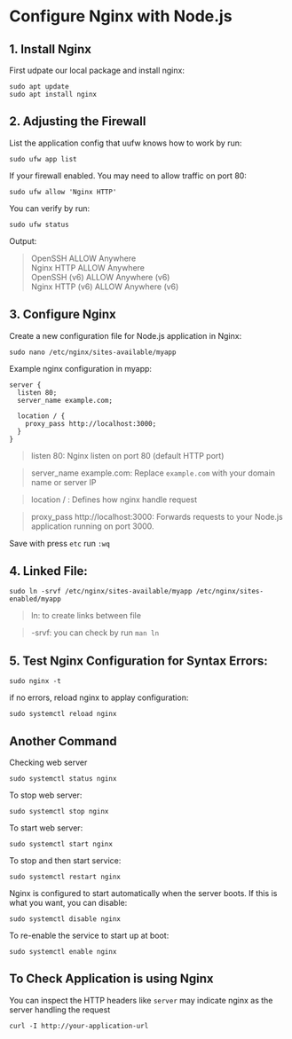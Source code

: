 # Configure Nginx with Node.js

## 1. Install Nginx
First udpate our local package and install nginx:
```
sudo apt update
sudo apt install nginx
```

## 2. Adjusting the Firewall
List the application config that uufw knows how to work by run:
```
sudo ufw app list
```

If your firewall enabled. You may need to allow traffic on port 80:
```
sudo ufw allow 'Nginx HTTP'
```

You can verify by run:
```
sudo ufw status
```

Output:
> OpenSSH                    ALLOW       Anywhere                  
Nginx HTTP                 ALLOW       Anywhere                  
OpenSSH (v6)               ALLOW       Anywhere (v6)             
Nginx HTTP (v6)            ALLOW       Anywhere (v6)


## 3. Configure Nginx
Create a new configuration file for Node.js application in Nginx:
```
sudo nano /etc/nginx/sites-available/myapp
```

Example nginx configuration in myapp:
```
server {
  listen 80;
  server_name example.com;

  location / {
    proxy_pass http://localhost:3000;
  }
}
```
> listen 80: Nginx listen on port 80 (default HTTP port)

> server_name example.com: Replace `example.com` with your domain name or server IP

> location / : Defines how nginx handle request

> proxy_pass http://localhost:3000: Forwards requests to your Node.js application running on port 3000.

Save with press `etc` run `:wq`

## 4. Linked File:
```
sudo ln -srvf /etc/nginx/sites-available/myapp /etc/nginx/sites-enabled/myapp
```

> ln: to create links between file

> -srvf: you can check by run `man ln`

## 5. Test Nginx Configuration for Syntax Errors:
```
sudo nginx -t
```

if no errors, reload nginx to applay configuration:
```
sudo systemctl reload nginx
```

## Another Command
Checking web server
```
sudo systemctl status nginx
```

To stop web server:
```
sudo systemctl stop nginx
```

To start web server:
```
sudo systemctl start nginx
```

To stop and then start service:
```
sudo systemctl restart nginx
```

Nginx is configured to start automatically when the server boots. If this is what you want, you can disable:
```
sudo systemctl disable nginx
```

To re-enable the service to start up at boot:
```
sudo systemctl enable nginx
```

## To Check Application is using Nginx 
You can inspect the HTTP headers like `server` may indicate nginx as the server handling the request
```
curl -I http://your-application-url
```
